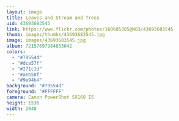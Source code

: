 ```yaml
---
layout: image
title: Leaves and Stream and Trees
uid: 43693683545
link: https://www.flickr.com/photos/160685305@N03/43693683545
thumb: images/thumbs/43693683545.jpg
image: images/43693683545.jpg
album: 72157697984833042
colors: 
  - "#79554d"
  - "#dca57f"
  - "#271c1d"
  - "#aeb58f"
  - "#9e94b4"
background: "#79554d"
foreground: "#FFFFFF"
camera: Canon PowerShot SX160 IS
height: 1536
width: 2048
---
```


